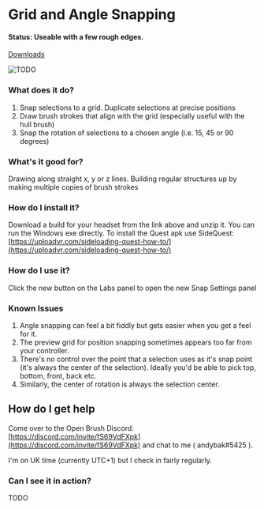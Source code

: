 # Grid and Angle Snapping

#### Status: Useable with a few rough edges.

[Downloads](downloads.md#grid-and-angle-snapping)

![TODO](https://cdn.discordapp.com/attachments/804251582715265034/846812293177933894/2021-05-25\_19-06-31.gif)

### What does it do?

1. Snap selections to a grid. Duplicate selections at precise positions
2. Draw brush strokes that align with the grid (especially useful with the hull brush)
3. Snap the rotation of selections to a chosen angle (i.e. 15, 45 or 90 degrees)



### What's it good for?

Drawing along straight x, y or z lines. Building regular structures up by making multiple copies of brush strokes

### How do I install it?

Download a build for your headset from the link above and unzip it. You can run the Windows exe directly. To install the Quest apk use SideQuest: [https://uploadvr.com/sideloading-quest-how-to/](https://uploadvr.com/sideloading-quest-how-to/)

### How do I use it?

Click the new button on the Labs panel to open the new Snap Settings panel

### Known Issues

1. Angle snapping can feel a bit fiddly but gets easier when you get a feel for it.
2. The preview grid for position snapping sometimes appears too far from your controller.
3. There's no control over the point that a selection uses as it's snap point (it's always the center of the selection). Ideally you'd be able to pick top, bottom, front, back etc.
4. Similarly, the center of rotation is always the selection center.

## How do I get help

Come over to the Open Brush Discord: [https://discord.com/invite/fS69VdFXpk](https://discord.com/invite/fS69VdFXpk) and chat to me ( andybak#5425 ).

I'm on UK time (currently UTC+1) but I check in fairly regularly.

### Can I see it in action?

TODO
